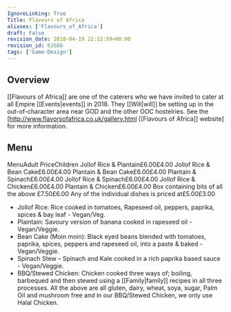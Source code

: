 ```yaml
---
IgnoreLinking: True
Title: Flavours of Africa
aliases: ['Flavours_of_Africa']
draft: False
revision_date: 2018-04-19 22:12:59+00:00
revision_id: 62688
tags: ['Game-Design']
---
```


## Overview
[[Flavours of Africa]] are one of the caterers who we have invited to cater at all Empire [[Events|events]] in 2018. They [[Will|will]] be setting up in the out-of-character area near GOD and the other OOC hostelries. See the [http://www.flavorsofafrica.co.uk/gallery.html [[Flavours of Africa]] website] for more information.
## Menu
MenuAdult PriceChildren
Jollof Rice & Plantain£6.00£4.00
Jollof Rice & Bean Cake£6.00£4.00
Plantain & Bean Cake£6.00£4.00
Plantain & Spinach£6.00£4.00
Jollof Rice & Spinach£6.00£4.00
Jollof Rice & Chicken£6.00£4.00
Plantain & Chicken£6.00£4.00
Box containing bits of all the above £7.50£6.00
Any of the individual dishes is priced at£5.00£3.00
* Jollof Rice: Rice cooked in tomatoes, Rapeseed oil, peppers, paprika, spices & bay leaf - Vegan/Veg.
* Plaintain: Savoury version of banana cooked in rapeseed oil - Vegan/Veggie.
* Bean Cake (Moin moin): Black eyed beans blended with tomatoes, paprika, spices, peppers and rapeseed oil, into a paste & baked - Vegan/Veggie.
* Spinach Stew – Spinach and Kale cooked in a rich paprika based sauce - Vegan/Veggie.
* BBQ/Stewed Chicken: Chicken cooked three ways of; boiling, barbequed and then stewed using a [[Family|family]] recipes in all three processes.
All the above are all gluten, dairy, wheat, soya, sugar, Palm Oil and mushroom free and in our BBQ/Stewed Chicken, we only use Halal Chicken.